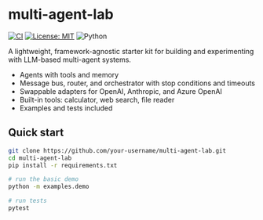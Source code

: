 # multi-agent-lab

[![CI](https://img.shields.io/github/actions/workflow/status/jasmijack/multi-agent-starter/tests.yml?branch=main)](../../actions)
[![License: MIT](https://img.shields.io/badge/License-MIT-green.svg)](LICENSE)
![Python](https://img.shields.io/badge/python-3.9+-blue.svg)

A lightweight, framework-agnostic starter kit for building and experimenting with LLM-based multi-agent systems.

- Agents with tools and memory
- Message bus, router, and orchestrator with stop conditions and timeouts
- Swappable adapters for OpenAI, Anthropic, and Azure OpenAI
- Built-in tools: calculator, web search, file reader
- Examples and tests included

## Quick start
```bash
git clone https://github.com/your-username/multi-agent-lab.git
cd multi-agent-lab
pip install -r requirements.txt

# run the basic demo
python -m examples.demo

# run tests
pytest
